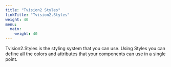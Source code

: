 ```yaml
---
title: "Tvision2 Styles"
linkTitle: "Tvision2.Styles"
weight: 40
menu:
  main:
    weight: 40
---
```


Tvision2.Styles is the styling system that you can use. Using Styles you can define all the colors and attributes that your components can use in a single point.
